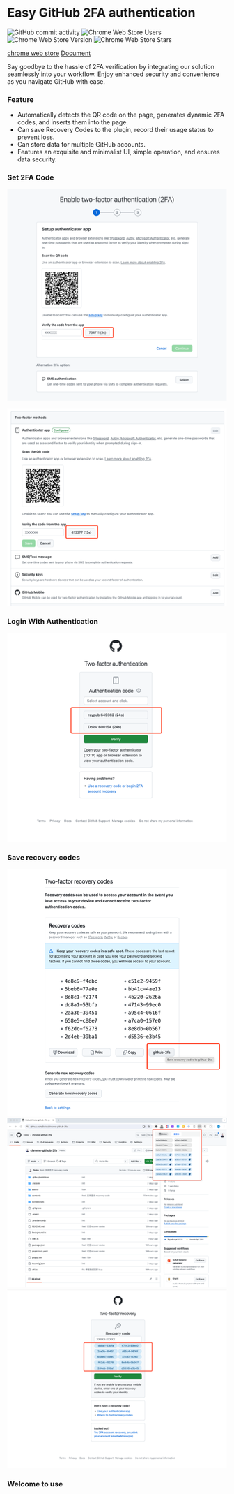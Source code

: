 # Easy GitHub 2FA authentication

![GitHub commit activity](https://img.shields.io/github/commit-activity/y/dolov/chrome-github-2fa)
![Chrome Web Store Users](https://img.shields.io/chrome-web-store/users/lhmckpbbfjnkbgekjinmhpcaojjiifcd)
![Chrome Web Store Version](https://img.shields.io/chrome-web-store/v/lhmckpbbfjnkbgekjinmhpcaojjiifcd)
![Chrome Web Store Stars](https://img.shields.io/chrome-web-store/stars/lhmckpbbfjnkbgekjinmhpcaojjiifcd)


[chrome web store](https://chromewebstore.google.com/detail/github-2fa/lhmckpbbfjnkbgekjinmhpcaojjiifcd)
[Document](https://github.com/Dolov/chrome-github-2fa/issues/1)

Say goodbye to the hassle of 2FA verification by integrating our solution seamlessly into your workflow. Enjoy enhanced security and convenience as you navigate GitHub with ease.

### Feature
- Automatically detects the QR code on the page, generates dynamic 2FA codes, and inserts them into the page.
- Can save Recovery Codes to the plugin, record their usage status to prevent loss.
- Can store data for multiple GitHub accounts.
- Features an exquisite and minimalist UI, simple operation, and ensures data security.

### Set 2FA Code
![img](./screenshots/WX20240416-093157@2x.png)

![img](./screenshots/WX20240416-095619@2x.png)

### Login With Authentication
![img](./screenshots/WX20240416-111958@2x.png)

### Save recovery codes
![img](./screenshots/WX20240416-100522@2x.png)
![img](./screenshots/WX20240418-110208@2x.png)
![img](./screenshots/WX20240418-114311@2x.png)

### Welcome to use
